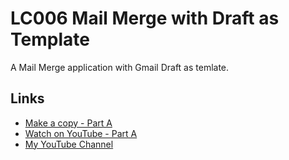# LC006 Mail Merge with Draft as Template

A Mail Merge application with Gmail Draft as temlate.

## Links

- [Make a copy - Part A](https://docs.google.com/spreadsheets/d/1vy3Qqvv92Qz_PvFzDxjVM4l7FF3ijOTC24lDLMyreK4/copy)
- [Watch on YouTube - Part A](https://youtu.be/LzaF8wIs4rw)
- [My YouTube Channel](https://youtube.com/ashtonfei/)
